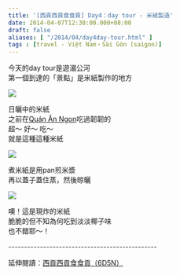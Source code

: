 ```yaml
---
title: '[西貢西貢食食貢] Day4：day tour - 米紙製造'
date: 2014-04-07T12:30:00.000+08:00
draft: false
aliases: [ "/2014/04/day4day-tour.html" ]
tags : [travel - Việt Nam・Sài Gòn (saigon)]
---
```


今天的day tour是遊湄公河  
第一個到達的「景點」是米紙製作的地方  

![](/images/saigon4b.jpg)

日曬中的米紙  
之前在[Quán Ăn Ngon](https://hidie.net/saigon2e/)吃過韌韌的  
超～ 好～ 吃～  
就是這種這種米紙  

![](/images/saigon4b1.jpg)

煮米紙是用pan煎米漿  
再以蓋子蓋住蒸，然後晾曬  

![](/images/saigon4b2.jpg)

噢！這是現炸的米紙  
脆脆的但不知為何吃到淡淡椰子味  
也不錯耶～！  
  
\-----------------------------------------------  
  
延伸閱讀：[西貢西貢食食貢（6D5N）](https://hidie.net/saigon6d5n/)
